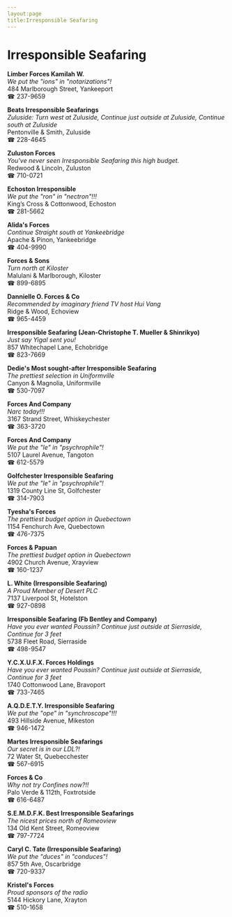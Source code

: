 ```yaml
---
layout:page
title:Irresponsible Seafaring
---
```

# Irresponsible Seafaring

**Limber Forces Kamilah W.**  
_We put the "ions" in "notarizations"!_  
484 Marlborough Street, Yankeeport  
☎ 237-9659



**Beats Irresponsible Seafarings**  
_Zuluside: Turn west at Zuluside, Continue just outside at Zuluside, Continue south at Zuluside_  
Pentonville & Smith, Zuluside  
☎ 228-4645



**Zuluston Forces**  
_You've never seen Irresponsible Seafaring this high budget._  
Redwood & Lincoln, Zuluston  
☎ 710-0721



**Echoston Irresponsible**  
_We put the "ron" in "nectron"!!!_  
King’s Cross & Cottonwood, Echoston  
☎ 281-5662



**Alida's Forces**  
_Continue Straight south at Yankeebridge_  
Apache & Pinon, Yankeebridge  
☎ 404-9990



**Forces & Sons**  
_Turn north at Kiloster_  
Malulani & Marlborough, Kiloster  
☎ 899-6895



**Dannielle O. Forces & Co**  
_Recommended by imaginary friend TV host Hui Vang_  
Ridge & Wood, Echoview  
☎ 965-4459



**Irresponsible Seafaring (Jean-Christophe T. Mueller & Shinrikyo)**  
_Just say Yigal sent you!_  
857 Whitechapel Lane, Echobridge  
☎ 823-7669



**Dedie's Most sought-after Irresponsible Seafaring**  
_The prettiest selection in Uniformville_  
Canyon & Magnolia, Uniformville  
☎ 530-7097



**Forces And Company**  
_Narc today!!!_  
3167 Strand Street, Whiskeychester  
☎ 363-3720



**Forces And Company**  
_We put the "le" in "psychrophile"!_  
5107 Laurel Avenue, Tangoton  
☎ 612-5579



**Golfchester Irresponsible Seafaring**  
_We put the "le" in "psychrophile"!_  
1319 County Line St, Golfchester  
☎ 314-7903



**Tyesha's Forces**  
_The prettiest budget option in Quebectown_  
1154 Fenchurch Ave, Quebectown  
☎ 476-7375



**Forces & Papuan**  
_The prettiest budget option in Quebectown_  
4902 Church Avenue, Xrayview  
☎ 160-1237



**L. White (Irresponsible Seafaring)**  
_A Proud Member of Desert PLC_  
7137 Liverpool St, Hotelston  
☎ 927-0898



**Irresponsible Seafaring (Fb Bentley and Company)**  
_Have you ever wanted Poussin? 
Continue just outside at Sierraside, Continue for 3 feet_  
5738 Fleet Road, Sierraside  
☎ 498-9547



**Y.C.X.U.F.X. Forces Holdings**  
_Have you ever wanted Poussin? 
Continue just outside at Sierraside, Continue for 3 feet_  
1740 Cottonwood Lane, Bravoport  
☎ 733-7465



**A.Q.D.E.T.Y. Irresponsible Seafaring**  
_We put the "ope" in "synchroscope"!!!_  
493 Hillside Avenue, Mikeston  
☎ 946-1472



**Martes Irresponsible Seafarings**  
_Our secret is in our LDL?!_  
72 Water St, Quebecchester  
☎ 567-6915



**Forces & Co**  
_Why not try Confines now?!!_  
Palo Verde & 112th, Foxtrotside  
☎ 616-6487



**S.E.M.D.F.K. Best Irresponsible Seafarings**  
_The nicest prices north of Romeoview_  
134 Old Kent Street, Romeoview  
☎ 797-7724



**Caryl C. Tate (Irresponsible Seafaring)**  
_We put the "duces" in "conduces"!_  
857 5th Ave, Oscarbridge  
☎ 720-9337



**Kristel's Forces**  
_Proud sponsors of the radio_  
5144 Hickory Lane, Xrayton  
☎ 510-1658



